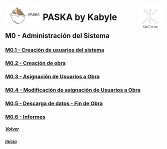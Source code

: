 <!---![LogoKabyle-Sinfondo-palabraKabYle](https://github.com/kabyleuy/kabyle2/blob/main/resources/LogoKabyle-Sinfondo-palabraKabYle.png?raw=true)--->
<!---![PalabraKabyle](resources/LogoKabyle-Sinfondo-palabraKabYle.png)--->

<img
  width="80"
  src="resources/LogoKabyle-Sinfondo-palabraKabYle.png"
  alt="Alt text"
  title="Kabyle SAS"
  style="display: inline-block; margin: 0 auto; max-width: 300px"
  align=right>
<img
  width="120"
  src="resources/Logo1-paska-CHCH.jpg"
  alt="Alt text"
  title="Paska by Kabyle"
  style="display: inline-block; margin: 0 auto; max-width: 300px"
  align=left>
  
<!---![Logo1-paska-CHCH](https://user-images.githubusercontent.com/111294790/187100277-dbd68fe2-9f6e-4175-b8bc-5bff73e4aed4.jpg)--->
# PASKA by Kabyle
## M0 - Administración del Sistema
###
### [M0.1 - Creación de usuarios del sistema](./M0.1_CreacionUsuarios.md)
### [M0.2 - Creación de obra](./M0.2-CreacionObra.md)
### [M0.3 - Asignación de Usuarios a Obra](./M0.3_AsignacionUsuariosAObra.md)
### [M0.4 - Modificación de asignación de Usuarios a Obra](./M0.4_ModAsignacionUsuariosAObra.md)
### [M0.5 - Descarga de datos - Fin de Obra](./M0.5_DescargaDatos.md)
### [M0.6 - Informes](./M0.6_Informes_caratula.md)

##### [Volver](./ManualUsuario.md) 
##### [Inicio](./README.md)  
<!---#### [Contacto](./Contacto.md)--->
 
